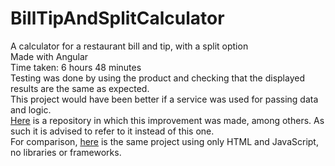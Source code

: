 # BillTipAndSplitCalculator

A calculator for a restaurant bill and tip, with a split option  
Made with Angular  
Time taken: 6 hours 48 minutes  
Testing was done by using the product and checking that the displayed results are the same as expected.  
This project would have been better if a service was used for passing data and logic.  
[Here](https://github.com/Artour64/bill-calculator-angular-v2) is a repository in which this improvement was made, among others. As such it is advised to refer to it instead of this one.  
For comparison, [here](https://github.com/Artour64/bill-calculator-vanilla) is the same project using only HTML and JavaScript, no libraries or frameworks.
